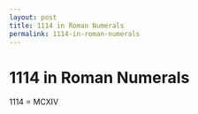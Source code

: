 ```yaml
---
layout: post
title: 1114 in Roman Numerals
permalink: 1114-in-roman-numerals
---
```


# 1114 in Roman Numerals

1114 = MCXIV
